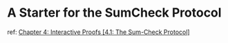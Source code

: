 # A Starter for the SumCheck Protocol

ref: [Chapter 4: Interactive Proofs \[4.1: The Sum-Check Protocol\]](https://people.cs.georgetown.edu/jthaler/ProofsArgsAndZK.pdf)